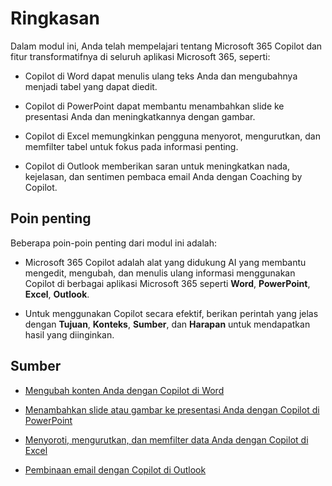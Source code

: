 # Ringkasan          

Dalam modul ini, Anda telah mempelajari tentang Microsoft 365 Copilot dan fitur transformatifnya di seluruh aplikasi Microsoft 365, seperti:

- Copilot di Word dapat menulis ulang teks Anda dan mengubahnya menjadi tabel yang dapat diedit.

- Copilot di PowerPoint dapat membantu menambahkan slide ke presentasi Anda dan meningkatkannya dengan gambar.

- Copilot di Excel memungkinkan pengguna menyorot, mengurutkan, dan memfilter tabel untuk fokus pada informasi penting.

- Copilot di Outlook memberikan saran untuk meningkatkan nada, kejelasan, dan sentimen pembaca email Anda dengan Coaching by Copilot.

## Poin penting

Beberapa poin-poin penting dari modul ini adalah:

- Microsoft 365 Copilot adalah alat yang didukung AI yang membantu mengedit, mengubah, dan menulis ulang informasi menggunakan Copilot di berbagai aplikasi Microsoft 365 seperti **Word**, **PowerPoint**, **Excel**, **Outlook**.

- Untuk menggunakan Copilot secara efektif, berikan perintah yang jelas dengan **Tujuan**, **Konteks**, **Sumber**, dan **Harapan** untuk mendapatkan hasil yang diinginkan.

## Sumber

- [Mengubah konten Anda dengan Copilot di Word](https://support.microsoft.com/office/transform-your-content-with-copilot-in-word-923d9763-f896-4da7-8a3f-5b12c3bfc475)

- [Menambahkan slide atau gambar ke presentasi Anda dengan Copilot di PowerPoint](https://support.microsoft.com/office/add-a-slide-or-image-to-your-presentation-with-copilot-in-powerpoint-ae906e57-db71-4f46-8ed5-c1e2cebe6a80)

- [Menyoroti, mengurutkan, dan memfilter data Anda dengan Copilot di Excel](https://support.microsoft.com/office/highlight-sort-and-filter-your-data-with-copilot-in-excel-05302e3f-de42-4475-b235-be9cb3d4e936)

- [Pembinaan email dengan Copilot di Outlook](https://support.microsoft.com/office/email-coaching-with-copilot-in-outlook-91a3cd56-1586-4a31-85c7-2eb8cdb02405#OSVersion=iOS)
